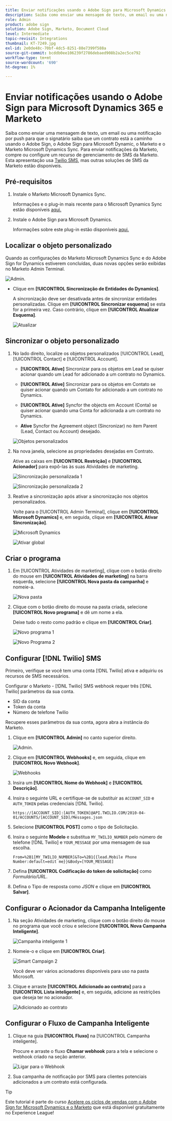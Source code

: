 ```yaml
---
title: Enviar notificações usando o Adobe Sign para Microsoft Dynamics 365 e Marketo
description: Saiba como enviar uma mensagem de texto, um email ou uma notificação por push para que o signatário saiba que um contrato está a caminho
role: Admin
product: adobe sign
solution: Adobe Sign, Marketo, Document Cloud
level: Intermediate
topic-revisit: Integrations
thumbnail: KT-7249.jpg
exl-id: 2e0de48c-70bf-4dc5-8251-88e7399f588a
source-git-commit: bcddb0ee106239f2786debaed908b2a2ec5ce792
workflow-type: tm+mt
source-wordcount: '690'
ht-degree: 1%

---
```


# Enviar notificações usando o Adobe Sign para Microsoft Dynamics 365 e Marketo

Saiba como enviar uma mensagem de texto, um email ou uma notificação por push para que o signatário saiba que um contrato está a caminho usando o Adobe Sign, o Adobe Sign para Microsoft Dynamic, o Marketo e o Marketo Microsoft Dynamics Sync. Para enviar notificações da Marketo, compre ou configure um recurso de gerenciamento de SMS da Marketo. Esta apresentação usa [Twilio SMS](https://launchpoint.marketo.com/twilio/twilio-sms-for-marketo/), mas outras soluções de SMS da Marketo estão disponíveis.

## Pré-requisitos

1. Instale o Marketo Microsoft Dynamics Sync.

   Informações e o plug-in mais recente para o Microsoft Dynamics Sync estão disponíveis [aqui.](https://experienceleague.adobe.com/docs/marketo/using/product-docs/crm-sync/microsoft-dynamics/marketo-plugin-releases-for-microsoft-dynamics.html)

1. Instale o Adobe Sign para Microsoft Dynamics.

   Informações sobre este plug-in estão disponíveis [aqui.](https://helpx.adobe.com/ca/sign/using/microsoft-dynamics-integration-installation-guide.html)

## Localizar o objeto personalizado

Quando as configurações do Marketo Microsoft Dynamics Sync e do Adobe Sign for Dynamics estiverem concluídas, duas novas opções serão exibidas no Marketo Admin Terminal.

![Admin.](assets/adminTerminal.png)

* Clique em **[!UICONTROL Sincronização de Entidades do Dynamics]**.

   A sincronização deve ser desativada antes de sincronizar entidades personalizadas. Clique em **[!UICONTROL Sincronizar esquema]** se esta for a primeira vez. Caso contrário, clique em **[!UICONTROL Atualizar Esquema]**.

   ![Atualizar](assets/refreshSchema.png)

## Sincronizar o objeto personalizado

1. No lado direito, localize os objetos personalizados [!UICONTROL Lead], [!UICONTROL Contact] e [!UICONTROL Account].

   * **[!UICONTROL Ative]** Sincronizar para os objetos em Lead se quiser acionar quando um Lead for adicionado a um contrato no Dynamics.

   * **[!UICONTROL Ative]** Sincronizar para os objetos em Contato se quiser acionar quando um Contato for adicionado a um contrato no Dynamics.

   * **[!UICONTROL Ative]** Syncfor the objects em Account (Conta) se quiser acionar quando uma Conta for adicionada a um contrato no Dynamics.

   * **Ative** Syncfor the Agreement object (Sincronizar) no item Parent (Lead, Contact ou Account) desejado.

   ![Objetos personalizados](assets/enableSyncDynamics.png)

1. Na nova janela, selecione as propriedades desejadas em Contrato.

   Ative as caixas em **[!UICONTROL Restrição]** e **[!UICONTROL Acionador]** para expô-las às suas Atividades de marketing.

   ![Sincronização personalizada 1](assets/entitySync1.png)

   ![Sincronização personalizada 2](assets/entitySync2.png)

1. Reative a sincronização após ativar a sincronização nos objetos personalizados.

   Volte para o [!UICONTROL Admin Terminal], clique em **[!UICONTROL Microsoft Dynamics]** e, em seguida, clique em **[!UICONTROL Ativar Sincronização]**.

   ![Microsoft Dynamics](assets/microsoftDynamics.png)

   ![Ativar global](assets/enableGlobalDynamics.png)

## Criar o programa

1. Em [!UICONTROL Atividades de marketing], clique com o botão direito do mouse em **[!UICONTROL Atividades de marketing]** na barra esquerda, selecione **[!UICONTROL Nova pasta da campanha]** e nomeie-a.

   ![Nova pasta](assets/newFolder.png)

1. Clique com o botão direito do mouse na pasta criada, selecione **[!UICONTROL Novo programa]** e dê um nome a ela.

   Deixe tudo o resto como padrão e clique em **[!UICONTROL Criar]**.

   ![Novo programa 1](assets/newProgram1.png)

   ![Novo Programa 2](assets/newProgram2.png)

## Configurar [!DNL Twilio] SMS

Primeiro, verifique se você tem uma conta [!DNL Twilio] ativa e adquiriu os recursos de SMS necessários.

Configurar o Marketo - [!DNL Twilio] SMS webhook requer três [!DNL Twilio] parâmetros da sua conta.

* SID da conta
* Token da conta
* Número de telefone Twilio

Recupere esses parâmetros da sua conta, agora abra a instância do Marketo.

1. Clique em **[!UICONTROL Admin]** no canto superior direito.

   ![Admin.](assets/adminTab.png)

1. Clique em **[!UICONTROL Webhooks]** e, em seguida, clique em **[!UICONTROL Novo Webhook]**.

   ![Webhooks](assets/webhooks.png)

1. Insira um **[!UICONTROL Nome do Webhook]** e **[!UICONTROL Descrição]**.

1. Insira o seguinte URL e certifique-se de substituir as `ACCOUNT_SID` e `AUTH_TOKEN` pelas credenciais [!DNL Twilio].

   ```
   https://[ACCOUNT_SID]:[AUTH_TOKEN]@API.TWILIO.COM/2010-04-01/ACCOUNTS/[ACCOUNT_SID]/Messages.json
   ```

1. Selecione **[!UICONTROL POST]** como o tipo de Solicitação.

1. Insira o seguinte **Modelo** e substitua `MY_TWILIO_NUMBER` pelo número de telefone [!DNL Twilio] e `YOUR_MESSAGE` por uma mensagem de sua escolha.

   ```
   From=%2B1[MY_TWILIO_NUMBER]&To=%2B1{{lead.Mobile Phone Number:default=edit me}}&Body=[YOUR_MESSAGE]
   ```

1. Defina **[!UICONTROL Codificação do token de solicitação]** como *Formulário/URL*.

1. Defina o Tipo de resposta como *JSON* e clique em **[!UICONTROL Salvar]**.

## Configurar o Acionador da Campanha Inteligente

1. Na seção Atividades de marketing, clique com o botão direito do mouse no programa que você criou e selecione **[!UICONTROL Nova Campanha Inteligente]**.

   ![Campanha inteligente 1](assets/smartCampaign1.png)

1. Nomeie-o e clique em **[!UICONTROL Criar]**.

   ![Smart Campaign 2](assets/smartCampaign3.png)

   Você deve ver vários acionadores disponíveis para uso na pasta Microsoft.

1. Clique e arraste **[!UICONTROL Adicionado ao contrato]** para a **[!UICONTROL Lista inteligente]** e, em seguida, adicione as restrições que deseja ter no acionador.

   ![Adicionado ao contrato](assets/addedToAgreementDynamics.png)

## Configurar o Fluxo de Campanha Inteligente

1. Clique na guia **[!UICONTROL Fluxo]** na [!UICONTROL Campanha inteligente].

   Procure e arraste o fluxo **Chamar webhook** para a tela e selecione o webhook criado na seção anterior.

   ![Ligar para o Webhook](assets/callWebhook.png)

1. Sua campanha de notificação por SMS para clientes potenciais adicionados a um contrato está configurada.
>[!TIP]
>
>Este tutorial é parte do curso [Acelere os ciclos de vendas com o Adobe Sign for Microsoft Dynamics e o Marketo](https://experienceleague.adobe.com/?recommended=Sign-U-1-2021.1) que está disponível gratuitamente no Experience League!